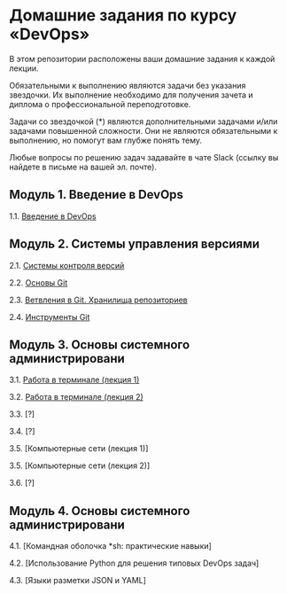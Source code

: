 # Домашние задания по курсу «DevOps»

В этом репозитории расположены ваши домашние задания к каждой лекции. 

Обязательными к выполнению являются задачи без указания звездочки. Их выполнение необходимо для получения зачета и диплома о профессиональной переподготовке.

Задачи со звездочкой (*) являются дополнительными задачами и/или задачами повышенной сложности. Они не являются обязательными к выполнению, но помогут вам глубже понять тему.

Любые вопросы по решению задач задавайте в чате Slack (ссылку вы найдете в письме на вашей эл. почте).

## Модуль 1. Введение в DevOps

1.1. [Введение в DevOps](01-intro-01)

## Модуль 2. Системы управления версиями

2.1. [Системы контроля версий](02-git-01-vcs)

2.2. [Основы Git](02-git-02-base)

2.3. [Ветвления в Git. Хранилища репозиториев](02-git-03-branching)

2.4. [Инструменты Git](02-git-04-tools)

## Модуль 3. Основы системного администрировани

3.1. [Работа в терминале (лекция 1)](03-sysadmin-01-terminal)

3.2. [Работа в терминале (лекция 2)](03-sysadmin-02-terminal)

3.3. [?]

3.4. [?]

3.5. [Компьютерные сети (лекция 1)]

3.5. [Компьютерные сети (лекция 2)]

3.6. [?]

## Модуль 4. Основы системного администрировани

4.1. [Командная оболочка *sh: практические навыки]

4.2. [Использование Python для решения типовых DevOps задач]

4.3. [Языки разметки JSON и YAML]
